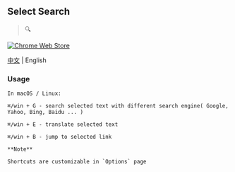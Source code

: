 ## Select Search
> :mag:

[![Chrome Web Store](https://img.shields.io/chrome-web-store/v/hlnpaciomjjnpmbjedfmlnkhogngmleh.svg?style=flat-square)](https://chrome.google.com/webstore/detail/select-search/hlnpaciomjjnpmbjedfmlnkhogngmleh)

[中文](./README.md) | English

### Usage

```
In macOS / Linux:

⌘/win + G - search selected text with different search engine( Google, Yahoo, Bing, Baidu ... )

⌘/win + E - translate selected text

⌘/win + B - jump to selected link

**Note**

Shortcuts are customizable in `Options` page
```
